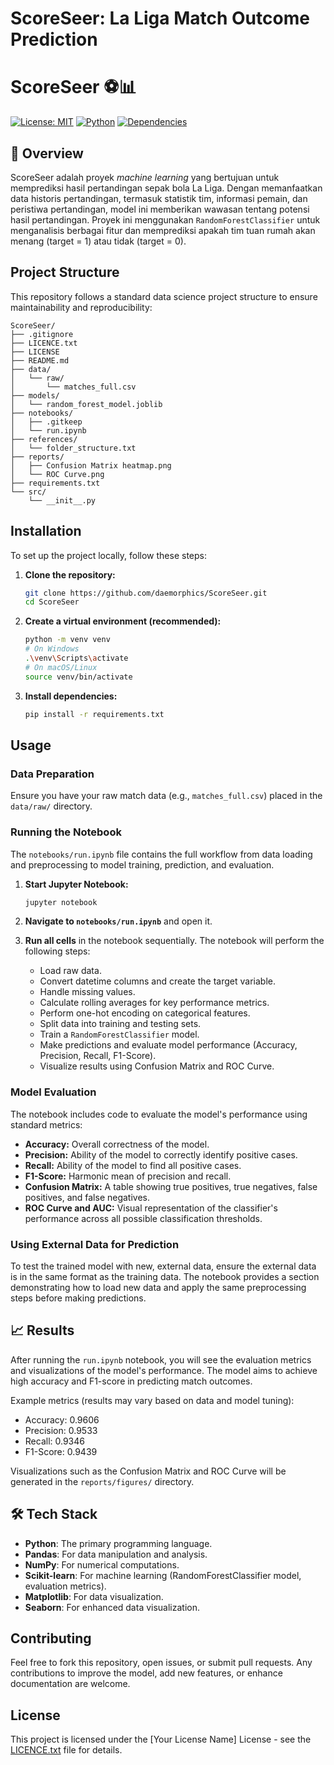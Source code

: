 # ScoreSeer: La Liga Match Outcome Prediction

# ScoreSeer ⚽📊

[![License: MIT](https://img.shields.io/badge/License-MIT-yellow.svg)](https://opensource.org/licenses/MIT)
[![Python](https://img.shields.io/badge/Python-3.8%2B-blue?logo=python&logoColor=white)](https://www.python.org/)
[![Dependencies](https://img.shields.io/badge/dependencies-up%20to%20date-brightgreen.svg)](requirements.txt)

## 🌟 Overview
ScoreSeer adalah proyek *machine learning* yang bertujuan untuk memprediksi hasil pertandingan sepak bola La Liga. Dengan memanfaatkan data historis pertandingan, termasuk statistik tim, informasi pemain, dan peristiwa pertandingan, model ini memberikan wawasan tentang potensi hasil pertandingan. Proyek ini menggunakan `RandomForestClassifier` untuk menganalisis berbagai fitur dan memprediksi apakah tim tuan rumah akan menang (target = 1) atau tidak (target = 0).

## Project Structure
This repository follows a standard data science project structure to ensure maintainability and reproducibility:

```
ScoreSeer/
├── .gitignore
├── LICENCE.txt
├── LICENSE
├── README.md
├── data/
│   └── raw/
│       └── matches_full.csv
├── models/
│   └── random_forest_model.joblib
├── notebooks/
│   ├── .gitkeep
│   └── run.ipynb
├── references/
│   └── folder_structure.txt
├── reports/
│   ├── Confusion Matrix heatmap.png
│   └── ROC Curve.png
├── requirements.txt
└── src/
    └── __init__.py
```

## Installation

To set up the project locally, follow these steps:

1.  **Clone the repository:**
    ```bash
    git clone https://github.com/daemorphics/ScoreSeer.git
    cd ScoreSeer
    ```

2.  **Create a virtual environment (recommended):**
    ```bash
    python -m venv venv
    # On Windows
    .\venv\Scripts\activate
    # On macOS/Linux
    source venv/bin/activate
    ```

3.  **Install dependencies:**
    ```bash
    pip install -r requirements.txt
    ```

## Usage

### Data Preparation

Ensure you have your raw match data (e.g., `matches_full.csv`) placed in the `data/raw/` directory.

### Running the Notebook

The `notebooks/run.ipynb` file contains the full workflow from data loading and preprocessing to model training, prediction, and evaluation.

1.  **Start Jupyter Notebook:**
    ```bash
    jupyter notebook
    ```

2.  **Navigate to `notebooks/run.ipynb`** and open it.

3.  **Run all cells** in the notebook sequentially. The notebook will perform the following steps:
    *   Load raw data.
    *   Convert datetime columns and create the target variable.
    *   Handle missing values.
    *   Calculate rolling averages for key performance metrics.
    *   Perform one-hot encoding on categorical features.
    *   Split data into training and testing sets.
    *   Train a `RandomForestClassifier` model.
    *   Make predictions and evaluate model performance (Accuracy, Precision, Recall, F1-Score).
    *   Visualize results using Confusion Matrix and ROC Curve.

### Model Evaluation

The notebook includes code to evaluate the model's performance using standard metrics:

*   **Accuracy:** Overall correctness of the model.
*   **Precision:** Ability of the model to correctly identify positive cases.
*   **Recall:** Ability of the model to find all positive cases.
*   **F1-Score:** Harmonic mean of precision and recall.
*   **Confusion Matrix:** A table showing true positives, true negatives, false positives, and false negatives.
*   **ROC Curve and AUC:** Visual representation of the classifier's performance across all possible classification thresholds.

### Using External Data for Prediction

To test the trained model with new, external data, ensure the external data is in the same format as the training data. The notebook provides a section demonstrating how to load new data and apply the same preprocessing steps before making predictions.

## 📈 Results

After running the `run.ipynb` notebook, you will see the evaluation metrics and visualizations of the model's performance. The model aims to achieve high accuracy and F1-score in predicting match outcomes.

Example metrics (results may vary based on data and model tuning):

*   Accuracy: 0.9606
*   Precision: 0.9533
*   Recall: 0.9346
*   F1-Score: 0.9439

Visualizations such as the Confusion Matrix and ROC Curve will be generated in the `reports/figures/` directory.

## 🛠️ Tech Stack

*   **Python**: The primary programming language.
*   **Pandas**: For data manipulation and analysis.
*   **NumPy**: For numerical computations.
*   **Scikit-learn**: For machine learning (RandomForestClassifier model, evaluation metrics).
*   **Matplotlib**: For data visualization.
*   **Seaborn**: For enhanced data visualization.

## Contributing

Feel free to fork this repository, open issues, or submit pull requests. Any contributions to improve the model, add new features, or enhance documentation are welcome.

## License

This project is licensed under the [Your License Name] License - see the [LICENCE.txt](LICENCE.txt) file for details.